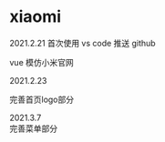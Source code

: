 # xiaomi

2021.2.21
首次使用 vs code 推送 github

vue 模仿小米官网

2021.2.23  

完善首页logo部分  

2021.3.7  
完善菜单部分
 